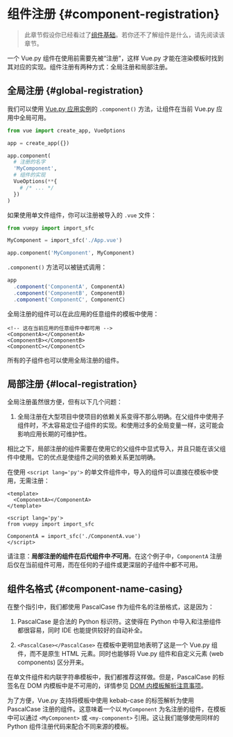 # 组件注册 {#component-registration}

> 此章节假设你已经看过了[组件基础](/guide/essentials/component-basics)。若你还不了解组件是什么，请先阅读该章节。

一个 Vue.py 组件在使用前需要先被“注册”，这样 Vue.py 才能在渲染模板时找到其对应的实现。组件注册有两种方式：全局注册和局部注册。

## 全局注册 {#global-registration}

我们可以使用 [Vue.py 应用实例](/guide/essentials/application)的 `.component()` 方法，让组件在当前 Vue.py 应用中全局可用。

```py
from vue import create_app, VueOptions

app = create_app({})

app.component(
  # 注册的名字
  'MyComponent',
  # 组件的实现
  VueOptions(**{
    # /* ... */
  })
)
```

如果使用单文件组件，你可以注册被导入的 `.vue` 文件：

```py
from vuepy import import_sfc

MyComponent = import_sfc('./App.vue')

app.component('MyComponent', MyComponent)
```

`.component()` 方法可以被链式调用：

```js
app
  .component('ComponentA', ComponentA)
  .component('ComponentB', ComponentB)
  .component('ComponentC', ComponentC)
```

全局注册的组件可以在此应用的任意组件的模板中使用：

```vue-html
<!-- 这在当前应用的任意组件中都可用 -->
<ComponentA></ComponentA>
<ComponentB></ComponentB>
<ComponentC></ComponentC>
```

所有的子组件也可以使用全局注册的组件。 <!-- todo 暂不支持 这意味着这三个组件也都可以在*彼此内部*使用。 -->

## 局部注册 {#local-registration}

全局注册虽然很方便，但有以下几个问题：

<!-- todo 暂不支持
1. 全局注册，但并没有被使用的组件无法在生产打包时被自动移除 (也叫“tree-shaking”)。如果你全局注册了一个组件，即使它并没有被实际使用，它仍然会出现在打包后的 JS 文件中。
-->

1. 全局注册在大型项目中使项目的依赖关系变得不那么明确。在父组件中使用子组件时，不太容易定位子组件的实现。和使用过多的全局变量一样，这可能会影响应用长期的可维护性。

相比之下，局部注册的组件需要在使用它的父组件中显式导入，并且只能在该父组件中使用。它的优点是使组件之间的依赖关系更加明确。 <!-- todo 暂不支持 并且对 tree-shaking 更加友好。 -->

<div class="composition-api">

在使用 `<script lang='py'>` 的单文件组件中，导入的组件可以直接在模板中使用，无需注册：

```vue
<template>
  <ComponentA></ComponentA>
</template>

<script lang='py'>
from vuepy import import_sfc

ComponentA = import_sfc('./ComponentA.vue')
</script>
```

<!-- todo 暂不支持
如果没有使用 `<script setup>`，则需要使用 `components` 选项来显式注册：

```js
import ComponentA from './ComponentA.js'

export default {
  components: {
    ComponentA
  },
  setup() {
    // ...
  }
}
```
-->

</div>

<!-- todo 暂不支持
对于每个 `components` 对象里的属性，它们的 key 名就是注册的组件名，而值就是相应组件的实现。上面的例子中使用的是 ES2015 的缩写语法，等价于：

```js
export default {
  components: {
    ComponentA: ComponentA
  }
  // ...
}
```
-->

请注意：**局部注册的组件在后代组件中<i>不</i>可用**。在这个例子中，`ComponentA` 注册后仅在当前组件可用，而在任何的子组件或更深层的子组件中都不可用。

## 组件名格式 {#component-name-casing}

在整个指引中，我们都使用 PascalCase 作为组件名的注册格式，这是因为：

1. PascalCase 是合法的 Python 标识符。这使得在 Python 中导入和注册组件都很容易，同时 IDE 也能提供较好的自动补全。

2. `<PascalCase></PascalCase>` 在模板中更明显地表明了这是一个 Vue.py 组件，而不是原生 HTML 元素。同时也能够将 Vue.py 组件和自定义元素 (web components) 区分开来。

在单文件组件和内联字符串模板中，我们都推荐这样做。但是，PascalCase 的标签名在 DOM 内模板中是不可用的，详情参见 [DOM 内模板解析注意事项](/guide/essentials/component-basics#in-dom-template-parsing-caveats)。

为了方便，Vue.py 支持将模板中使用 kebab-case 的标签解析为使用 PascalCase 注册的组件。这意味着一个以 `MyComponent` 为名注册的组件，在模板中可以通过 `<MyComponent>` 或 `<my-component>` 引用。这让我们能够使用同样的 Python 组件注册代码来配合不同来源的模板。
